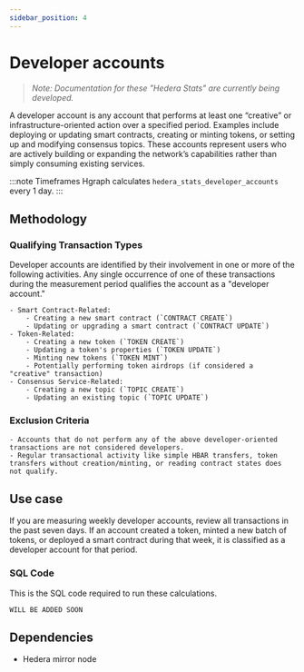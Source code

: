 ```yaml
---
sidebar_position: 4
---
```


# Developer accounts

> *Note: Documentation for these "Hedera Stats" are currently being developed.*

A developer account is any account that performs at least one “creative” or infrastructure-oriented action over a specified period. Examples include deploying or updating smart contracts, creating or minting tokens, or setting up and modifying consensus topics. These accounts represent users who are actively building or expanding the network’s capabilities rather than simply consuming existing services.

:::note Timeframes
Hgraph calculates `hedera_stats_developer_accounts` every 1 day.
:::

## Methodology

### Qualifying Transaction Types

Developer accounts are identified by their involvement in one or more of the following activities. Any single occurrence of one of these transactions during the measurement period qualifies the account as a "developer account."

    - Smart Contract-Related:
        - Creating a new smart contract (`CONTRACT CREATE`)
        - Updating or upgrading a smart contract (`CONTRACT UPDATE`)
    - Token-Related:
        - Creating a new token (`TOKEN CREATE`)
        - Updating a token's properties (`TOKEN UPDATE`)
        - Minting new tokens (`TOKEN MINT`)
        - Potentially performing token airdrops (if considered a "creative" transaction)
    - Consensus Service-Related:
        - Creating a new topic (`TOPIC CREATE`)
        - Updating an existing topic (`TOPIC UPDATE`)

### Exclusion Criteria

    - Accounts that do not perform any of the above developer-oriented transactions are not considered developers.
    - Regular transactional activity like simple HBAR transfers, token transfers without creation/minting, or reading contract states does not qualify.

## Use case

If you are measuring weekly developer accounts, review all transactions in the past seven days. If an account created a token, minted a new batch of tokens, or deployed a smart contract during that week, it is classified as a developer account for that period.

### SQL Code

This is the SQL code required to run these calculations.

```
WILL BE ADDED SOON
```

## Dependencies
* Hedera mirror node